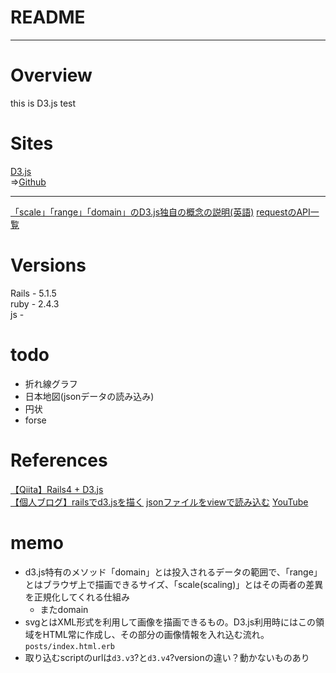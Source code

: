 # README
***
# Overview

this is D3.js test

# Sites

[D3.js](https://d3js.org/)  
 =>[Github](https://github.com/d3/d3)  
***
[「scale」「range」「domain」のD3.js独自の概念の説明(英語)](http://www.jeromecukier.net/blog/2011/08/11/d3-scales-and-color/)
[requestのAPI一覧](https://github.com/d3/d3/blob/master/API.md#requests-d3-request)

# Versions

Rails - 5.1.5  
ruby - 2.4.3  
js -

# todo

- 折れ線グラフ
- 日本地図(jsonデータの読み込み)
- 円状
- forse

# References

[【Qiita】Rails4 + D3.js](https://qiita.com/moriyaman/items/d8e3bfb39e59a5ed02b5)  
[【個人ブログ】railsでd3.jsを描く](http://goodbyegangster.hatenablog.com/entry/2017/02/20/132922)
[jsonファイルをviewで読み込む](http://taremimi.hatenablog.jp/entry/2017/08/26/141753)
[YouTube](https://www.youtube.com/watch?v=Rj8P_-GiSzo)

# memo
- d3.js特有のメソッド「domain」とは投入されるデータの範囲で、「range」とはブラウザ上で描画できるサイズ、「scale(scaling)」とはその両者の差異を正規化してくれる仕組み  
  - またdomain
- svgとはXML形式を利用して画像を描画できるもの。D3.js利用時にはこの領域をHTML常に作成し、その部分の画像情報を入れ込む流れ。`posts/index.html.erb`  
- 取り込むscriptのurlは`d3.v3`?と`d3.v4`?versionの違い？動かないものあり

